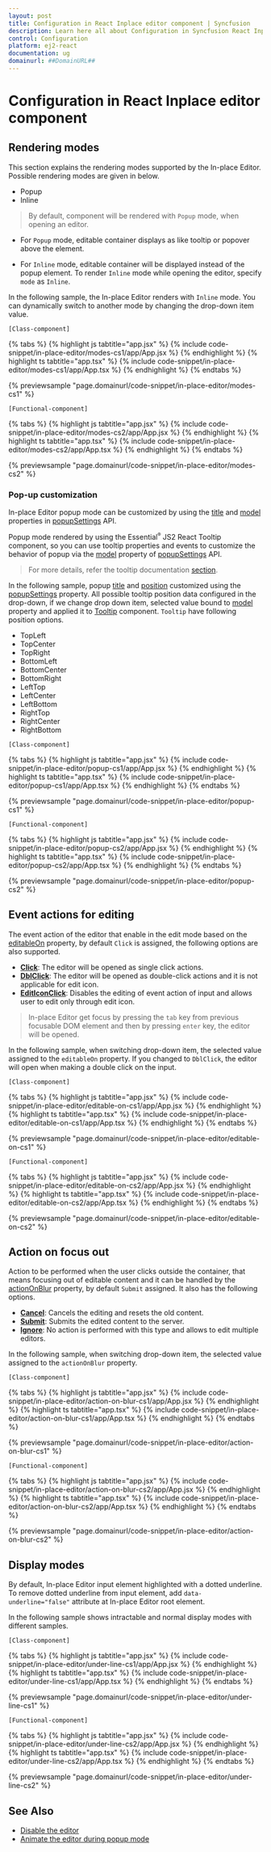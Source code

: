 ```yaml
---
layout: post
title: Configuration in React Inplace editor component | Syncfusion
description: Learn here all about Configuration in Syncfusion React Inplace editor component of Syncfusion Essential JS 2 and more.
control: Configuration 
platform: ej2-react
documentation: ug
domainurl: ##DomainURL##
---
```


# Configuration in React Inplace editor component

## Rendering modes

This section explains the rendering modes supported by the In-place Editor. Possible rendering modes are given in below.

* Popup
* Inline

> By default, component will be rendered with `Popup` mode, when opening an editor.

* For `Popup` mode, editable container displays as like tooltip or popover above the element.

* For `Inline` mode, editable container will be displayed instead of the popup element. To render `Inline` mode while opening the editor, specify `mode` as `Inline`.

In the following sample, the In-place Editor renders with `Inline` mode. You can dynamically switch to another mode by changing the drop-down item value.

`[Class-component]`

{% tabs %}
{% highlight js tabtitle="app.jsx" %}
{% include code-snippet/in-place-editor/modes-cs1/app/App.jsx %}
{% endhighlight %}
{% highlight ts tabtitle="app.tsx" %}
{% include code-snippet/in-place-editor/modes-cs1/app/App.tsx %}
{% endhighlight %}
{% endtabs %}

 {% previewsample "page.domainurl/code-snippet/in-place-editor/modes-cs1" %}

`[Functional-component]`

{% tabs %}
{% highlight js tabtitle="app.jsx" %}
{% include code-snippet/in-place-editor/modes-cs2/app/App.jsx %}
{% endhighlight %}
{% highlight ts tabtitle="app.tsx" %}
{% include code-snippet/in-place-editor/modes-cs2/app/App.tsx %}
{% endhighlight %}
{% endtabs %}

 {% previewsample "page.domainurl/code-snippet/in-place-editor/modes-cs2" %}

### Pop-up customization

In-place Editor popup mode can be customized by using the [title](https://ej2.syncfusion.com/react/documentation/api/inplace-editor/popupSettings/#title) and [model](https://ej2.syncfusion.com/react/documentation/api/inplace-editor/popupSettings/#model) properties in [popupSettings](https://ej2.syncfusion.com/react/documentation/api/inplace-editor/popupSettings/) API.

Popup mode rendered by using the Essential<sup style="font-size:70%">&reg;</sup> JS2 React Tooltip component, so you can use tooltip properties and events to customize the behavior of popup via the [model](https://ej2.syncfusion.com/react/documentation/api/inplace-editor/popupSettings/#model) property of [popupSettings](https://ej2.syncfusion.com/react/documentation/api/inplace-editor/popupSettings/) API.

> For more details, refer the tooltip documentation [section](../tooltip/).

In the following sample, popup [title](https://ej2.syncfusion.com/react/documentation/api/inplace-editor/popupSettings/#title) and [position](https://ej2.syncfusion.com/react/documentation/api/tooltip/#position) customized using the [popupSettings](https://ej2.syncfusion.com/react/documentation/api/inplace-editor/popupSettings/) property. All possible tooltip position data configured in the drop-down, if we change drop down item, selected value bound to [model](https://ej2.syncfusion.com/react/documentation/api/inplace-editor/popupSettings/#model) property and applied it to [Tooltip](../tooltip/) component. `Tooltip` have following position options.

* TopLeft
* TopCenter
* TopRight
* BottomLeft
* BottomCenter
* BottomRight
* LeftTop
* LeftCenter
* LeftBottom
* RightTop
* RightCenter
* RightBottom

`[Class-component]`

{% tabs %}
{% highlight js tabtitle="app.jsx" %}
{% include code-snippet/in-place-editor/popup-cs1/app/App.jsx %}
{% endhighlight %}
{% highlight ts tabtitle="app.tsx" %}
{% include code-snippet/in-place-editor/popup-cs1/app/App.tsx %}
{% endhighlight %}
{% endtabs %}

 {% previewsample "page.domainurl/code-snippet/in-place-editor/popup-cs1" %}

`[Functional-component]`

{% tabs %}
{% highlight js tabtitle="app.jsx" %}
{% include code-snippet/in-place-editor/popup-cs2/app/App.jsx %}
{% endhighlight %}
{% highlight ts tabtitle="app.tsx" %}
{% include code-snippet/in-place-editor/popup-cs2/app/App.tsx %}
{% endhighlight %}
{% endtabs %}

 {% previewsample "page.domainurl/code-snippet/in-place-editor/popup-cs2" %}

## Event actions for editing

The event action of the editor that enable in the edit mode based on the [editableOn](https://ej2.syncfusion.com/react/documentation/api/inplace-editor/#editableon) property, by default `Click` is assigned, the following options are also supported.

* **[Click](https://ej2.syncfusion.com/react/documentation/api/inplace-editor/editableType/)**:  The editor will be opened as single click actions.
* **[DblClick](https://ej2.syncfusion.com/react/documentation/api/inplace-editor/editableType/)**: The editor will be opened as double-click actions and it is not applicable for edit icon.
* **[EditIconClick](https://ej2.syncfusion.com/react/documentation/api/inplace-editor/editableType/)**: Disables the editing of event action of input and allows user to edit only through edit icon.

> In-place Editor get focus by pressing the `tab` key from previous focusable DOM element and then by pressing `enter` key, the editor will be opened.

In the following sample, when switching drop-down item, the selected value assigned to the `editableOn` property. If you changed to `DblClick`, the editor will open when making a double click on the input.

`[Class-component]`

{% tabs %}
{% highlight js tabtitle="app.jsx" %}
{% include code-snippet/in-place-editor/editable-on-cs1/app/App.jsx %}
{% endhighlight %}
{% highlight ts tabtitle="app.tsx" %}
{% include code-snippet/in-place-editor/editable-on-cs1/app/App.tsx %}
{% endhighlight %}
{% endtabs %}

 {% previewsample "page.domainurl/code-snippet/in-place-editor/editable-on-cs1" %}

`[Functional-component]`

{% tabs %}
{% highlight js tabtitle="app.jsx" %}
{% include code-snippet/in-place-editor/editable-on-cs2/app/App.jsx %}
{% endhighlight %}
{% highlight ts tabtitle="app.tsx" %}
{% include code-snippet/in-place-editor/editable-on-cs2/app/App.tsx %}
{% endhighlight %}
{% endtabs %}

 {% previewsample "page.domainurl/code-snippet/in-place-editor/editable-on-cs2" %}

## Action on focus out

Action to be performed when the user clicks outside the container, that means focusing out of editable content and it can be handled by the [actionOnBlur](https://ej2.syncfusion.com/react/documentation/api/inplace-editor/#actiononblur) property, by default `Submit` assigned. It also has the following options.

* **[Cancel](https://ej2.syncfusion.com/react/documentation/api/inplace-editor/actionBlur/)**: Cancels the editing and resets the old content.
* **[Submit](https://ej2.syncfusion.com/react/documentation/api/inplace-editor/actionBlur/)**: Submits the edited content to the server.
* **[Ignore](https://ej2.syncfusion.com/react/documentation/api/inplace-editor/actionBlur/)**: No action is performed with this type and allows to edit multiple editors.

In the following sample, when switching drop-down item, the selected value assigned to the `actionOnBlur` property.

`[Class-component]`

{% tabs %}
{% highlight js tabtitle="app.jsx" %}
{% include code-snippet/in-place-editor/action-on-blur-cs1/app/App.jsx %}
{% endhighlight %}
{% highlight ts tabtitle="app.tsx" %}
{% include code-snippet/in-place-editor/action-on-blur-cs1/app/App.tsx %}
{% endhighlight %}
{% endtabs %}

 {% previewsample "page.domainurl/code-snippet/in-place-editor/action-on-blur-cs1" %}

`[Functional-component]`

{% tabs %}
{% highlight js tabtitle="app.jsx" %}
{% include code-snippet/in-place-editor/action-on-blur-cs2/app/App.jsx %}
{% endhighlight %}
{% highlight ts tabtitle="app.tsx" %}
{% include code-snippet/in-place-editor/action-on-blur-cs2/app/App.tsx %}
{% endhighlight %}
{% endtabs %}

 {% previewsample "page.domainurl/code-snippet/in-place-editor/action-on-blur-cs2" %}

## Display modes

By default, In-place Editor input element highlighted with a dotted underline. To remove dotted underline from input element, add `data-underline="false"` attribute at In-place Editor root element.

In the following sample shows intractable and normal display modes with different samples.

`[Class-component]`

{% tabs %}
{% highlight js tabtitle="app.jsx" %}
{% include code-snippet/in-place-editor/under-line-cs1/app/App.jsx %}
{% endhighlight %}
{% highlight ts tabtitle="app.tsx" %}
{% include code-snippet/in-place-editor/under-line-cs1/app/App.tsx %}
{% endhighlight %}
{% endtabs %}

 {% previewsample "page.domainurl/code-snippet/in-place-editor/under-line-cs1" %}

`[Functional-component]`

{% tabs %}
{% highlight js tabtitle="app.jsx" %}
{% include code-snippet/in-place-editor/under-line-cs2/app/App.jsx %}
{% endhighlight %}
{% highlight ts tabtitle="app.tsx" %}
{% include code-snippet/in-place-editor/under-line-cs2/app/App.tsx %}
{% endhighlight %}
{% endtabs %}

 {% previewsample "page.domainurl/code-snippet/in-place-editor/under-line-cs2" %}

## See Also

* [Disable the editor](./how-to/disable-edit-mode/)
* [Animate the editor during popup mode](./how-to/custom-animation/)